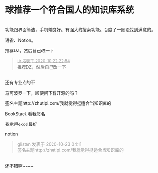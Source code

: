 # 球推荐一个符合国人的知识库系统


<br />
功能跟界面简洁，手机端良好。有强大的搜索功能。百度了一圈没找到满意的。

语雀、Notion。

推荐DZ，然后自己改一下

<div class="quote"><blockquote><font size="2"><a href="https://www.hostloc.com/forum.php?mod=redirect&amp;goto=findpost&amp;pid=9338566&amp;ptid=757394" target="_blank"><font color="#999999">tir 发表于 2020-10-22 22:54</font></a></font><br />
推荐DZ，然后自己改一下</blockquote></div><br />
还有专业点的不

马可波罗一下，顺便问下有开源的吗？

签名主题http://zhutipi.com/我就觉得挺适合当知识库的

BookStack 看我签名<img id="aimg_B7oQ8" onclick="zoom(this, this.src, 0, 0, 0)" class="zoom" src="https://cdn.jsdelivr.net/gh/hishis/forum-master/public/images/patch.gif" onmouseover="img_onmouseoverfunc(this)" onload="thumbImg(this)" border="0" alt="" />

我觉得excel最好

notion

<div class="quote"><blockquote><font color="#999999">glisten 发表于 2020-10-23 04:11</font><br />
<font color="#999999">签名主题http://zhutipi.com/我就觉得挺适合当知识库的</font></blockquote></div><br />
还不错啊~~~~
